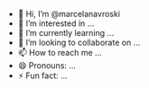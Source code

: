 - 👋 Hi, I’m @marcelanavroski
- 👀 I’m interested in ...
- 🌱 I’m currently learning ...
- 💞️ I’m looking to collaborate on ...
- 📫 How to reach me ...
- 😄 Pronouns: ...
- ⚡ Fun fact: ...

<!---
marcelanavroski/marcelanavroski is a ✨ special ✨ repository because its `README.md` (this file) appears on your GitHub profile.
You can click the Preview link to take a look at your changes.
--->
